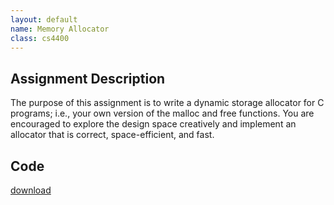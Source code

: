 ```yaml
---
layout: default
name: Memory Allocator
class: cs4400
---
```

## Assignment Description
The purpose of this assignment is to write a dynamic storage allocator for C programs; i.e., your own version of the malloc and free functions.  You are encouraged to explore the design space creatively and implement an allocator that is correct, space-efficient, and fast.
## Code
[download](/cs4400/files/malloc.zip)